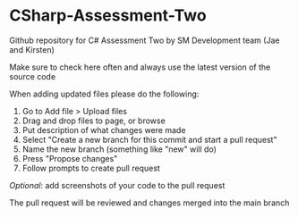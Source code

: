 # CSharp-Assessment-Two
Github repository for C# Assessment Two by SM Development team (Jae and Kirsten)

Make sure to check here often and always use the latest version of the source code

When adding updated files please do the following:
1. Go to Add file > Upload files
2. Drag and drop files to page, or browse
3. Put description of what changes were made
4. Select "Create a new branch for this commit and start a pull request"
5. Name the new branch (something like "new" will do)
6. Press "Propose changes"
7. Follow prompts to create pull request

*Optional*: add screenshots of your code to the pull request

The pull request will be reviewed and changes merged into the main branch
